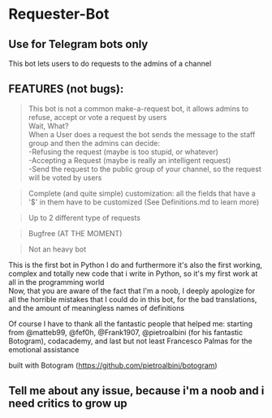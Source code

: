 # Requester-Bot
Use for Telegram bots only  
-
This bot lets users to do requests to the admins of a channel  

FEATURES (not bugs): 
-  
>This bot is not a common make-a-request bot, it allows admins to refuse, accept or vote a request by users  
Wait, What?  
When a User does a request the bot sends the message to the staff group and then the admins can decide:  
-Refusing the request (maybe is too stupid, or whatever)  
-Accepting a Request (maybe is really an intelligent request)  
-Send the request to the public group of your channel, so the request will be voted by users  

>Complete (and quite simple) customization: all the fields that have a '$' in them have to be customized (See Definitions.md to learn more)  

>Up to 2 different type of requests  

>Bugfree (AT THE MOMENT)  

>Not an heavy bot  


This is the first bot in Python I do and furthermore it's also the first working, complex and totally new code that i write in Python, so it's my first work at all in the programming world  
Now, that you are aware of the fact that I'm a noob, I deeply apologize for all the horrible mistakes that I could do in this bot, for the bad translations, and the amount of meaningless names of definitions  

Of course I have to thank all the fantastic people that helped me: starting from @matteb99, @fef0h, @Frank1907, @pietroalbini (for his fantastic Botogram), codacademy, and last but not least Francesco Palmas for the emotional assistance   

built with Botogram (https://github.com/pietroalbini/botogram)  

Tell me about any issue, because i'm a noob and i need critics to grow up
-
